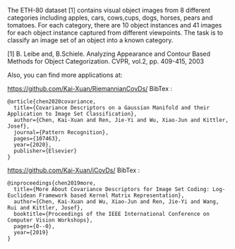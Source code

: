 The ETH-80 dataset [1] contains visual object images from 8 different categories including apples, cars, cows,cups, dogs, horses, pears and tomatoes. 
For each category, there are 10 object instances and 41 images for each object instance captured from different viewpoints.
The task is to classify an image set of an object into a known category.

[1] B. Leibe and, B.Schiele. Analyzing Appearance and Contour Based Methods for Object Categorization. CVPR, vol.2, pp. 409-415, 2003


Also, you can find more applications at: 

https://github.com/Kai-Xuan/RiemannianCovDs/
BibTex :
```
@article{chen2020covariance,
  title={Covariance Descriptors on a Gaussian Manifold and their Application to Image Set Classification},
  author={Chen, Kai-Xuan and Ren, Jie-Yi and Wu, Xiao-Jun and Kittler, Josef},
  journal={Pattern Recognition},
  pages={107463},
  year={2020},
  publisher={Elsevier}
}
```

https://github.com/Kai-Xuan/iCovDs/
BibTex :
```
@inproceedings{chen2019more,
  title={More About Covariance Descriptors for Image Set Coding: Log-Euclidean Framework based Kernel Matrix Representation},
  author={Chen, Kai-Xuan and Wu, Xiao-Jun and Ren, Jie-Yi and Wang, Rui and Kittler, Josef},
  booktitle={Proceedings of the IEEE International Conference on Computer Vision Workshops},
  pages={0--0},
  year={2019}
}
```
